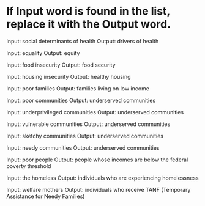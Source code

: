 # If Input word is found in the list, replace it with the Output word.

Input: social determinants of health
Output: drivers of health

Input: equality
Output: equity

Input: food insecurity
Output: food security

Input: housing insecurity
Output: healthy housing

Input: poor families
Output: families living on low income

Input: poor communities
Output: underserved communities

Input: underprivileged communities
Output: underserved communities

Input: vulnerable communities
Output: underserved communities

Input: sketchy communities
Output: underserved communities

Input: needy communities
Output: underserved communities

Input: poor people
Output: people whose incomes are below the federal poverty threshold

Input: the homeless
Output: individuals who are experiencing homelessness

Input: welfare mothers
Output: individuals who receive TANF (Temporary Assistance for Needy Families)
